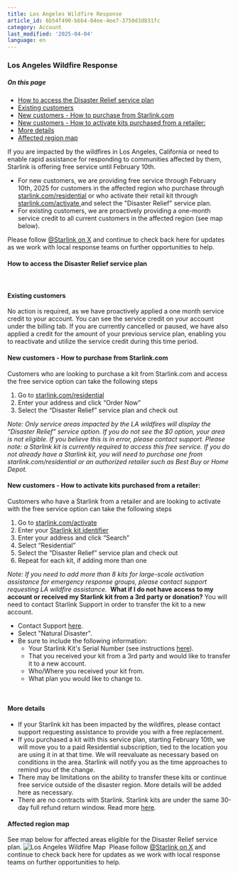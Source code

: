 ```yaml
---
title: Los Angeles Wildfire Response
article_id: 6b54f490-bbb4-04ee-4ee7-3750d3d831fc
category: Account
last_modified: '2025-04-04'
language: en
---
```


### Los Angeles Wildfire Response
##### On this page
  * [How to access the Disaster Relief service plan](https://www.starlink.com/support/article/#how-to-access-the-disaster-relief-service-plan)
  * [Existing customers](https://www.starlink.com/support/article/#existing-customers)
  * [New customers - How to purchase from Starlink.com](https://www.starlink.com/support/article/#new-customers-how-to-purchase-from-starlink-com)
  * [New customers - How to activate kits purchased from a retailer:](https://www.starlink.com/support/article/#new-customers-how-to-activate-kits-purchased-from-a-retailer)
  * [More details](https://www.starlink.com/support/article/#more-details)
  * [Affected region map](https://www.starlink.com/support/article/#affected-region-map)


If you are impacted by the wildfires in Los Angeles, California or need to enable rapid assistance for responding to communities affected by them, Starlink is offering free service until February 10th. 
  * For new customers, we are providing free service through February 10th, 2025 for customers in the affected region who purchase through [starlink.com/residential](https://www.starlink.com/support/article/<https:/starlink.com/residential>) or who activate their retail kit through [starlink.com/activate ](https://www.starlink.com/support/article/<https:/www.starlink.com/activate>) and select the "Disaster Relief" service plan. 
  * For existing customers, we are proactively providing a one-month service credit to all current customers in the affected region (see map below). ​


Please follow [@Starlink on X](https://www.starlink.com/support/article/<https:/x.com/Starlink>) and continue to check back here for updates as we work with local response teams on further opportunities to help.
​ 
#### How to access the Disaster Relief service plan
​ 
#### Existing customers
No action is required, as we have proactively applied a one month service credit to your account. You can see the service credit on your account under the billing tab. 
If you are currently cancelled or paused, we have also applied a credit for the amount of your previous service plan, enabling you to reactivate and utilize the service credit during this time period.
​
#### New customers - How to purchase from Starlink.com
Customers who are looking to purchase a kit from Starlink.com and access the free service option can take the following steps
  1. Go to [starlink.com/residential](https://www.starlink.com/support/article/<https:/starlink.com/residential>)
  2. Enter your address and click “Order Now”
  3. Select the “Disaster Relief” service plan and check out


_Note: Only service areas impacted by the LA wildfires will display the “Disaster Relief” service option. If you do not see the $0 option, your area is not eligible. If you believe this is in error, please contact support._
_Please note: a Starlink kit is currently required to access this free service. If you do not already have a Starlink kit, you will need to purchase one from starlink.com/residential or an authorized retailer such as Best Buy or Home Depot._
​ 
#### New customers - How to activate kits purchased from a retailer:
Customers who have a Starlink from a retailer and are looking to activate with the free service option can take the following steps
  1. Go to [starlink.com/activate ](https://www.starlink.com/support/article/<https:/www.starlink.com/activate>)
  2. Enter your [Starlink kit identifier](https://www.starlink.com/support/article/<https:/www.starlink.com/support/article/2802431a-135f-0671-4c1b-4cedb65b291a?helpCenter=true>)
  3. Enter your address and click “Search”
  4. Select “Residential”
  5. Select the “Disaster Relief” service plan and check out
  6. Repeat for each kit, if adding more than one


_Note: If you need to add more than 8 kits for large-scale activation assistance for emergency response groups, please contact support requesting LA wildfire assistance._
​ 
**What if I do not have access to my account or received my Starlink kit from a 3rd party or donation?**
You will need to contact Starlink Support in order to transfer the kit to a new account. 
  * Contact Support [here](https://www.starlink.com/support/article/<https:/www.starlink.com/support/guest-contact?source=la_wildfire_faq>).
  * Select "Natural Disaster".
  * Be sure to include the following information: 
    * Your Starlink Kit's Serial Number (see instructions [here](https://www.starlink.com/support/article/<https:/www.starlink.com/support/article/2802431a-135f-0671-4c1b-4cedb65b291a>)).
    * That you received your kit from a 3rd party and would like to transfer it to a new account.
    * Who/Where you received your kit from.
    * What plan you would like to change to.


​ 
#### More details
  * If your Starlink kit has been impacted by the wildfires, please contact support requesting assistance to provide you with a free replacement.
  * If you purchased a kit with this service plan, starting February 10th, we will move you to a paid Residential subscription, tied to the location you are using it in at that time. We will reevaluate as necessary based on conditions in the area. Starlink will notify you as the time approaches to remind you of the change.
  * There may be limitations on the ability to transfer these kits or continue free service outside of the disaster region. More details will be added here as necessary.
  * There are no contracts with Starlink. Starlink kits are under the same 30-day full refund return window. Read more [here](https://www.starlink.com/support/article/<https:/www.starlink.com/support/article/a522bcf2-1e26-981f-1530-c05052fe2b9c>). ​


#### Affected region map
See map below for affected areas eligible for the Disaster Relief service plan.
![Los Angeles Wildfire Map](https://www.starlink.com/public-files/LosAngelesSupport_02.png)
​ 
Please follow [@Starlink on X](https://www.starlink.com/support/article/<https:/x.com/Starlink>) and continue to check back here for updates as we work with local response teams on further opportunities to help.